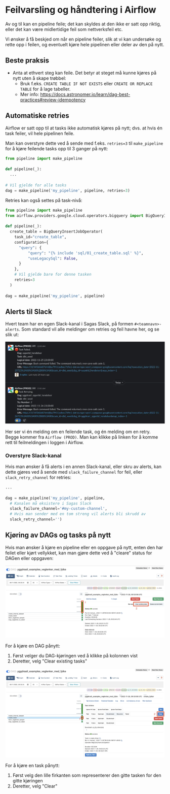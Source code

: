 # Feilvarsling og håndtering i Airflow

Av og til kan en pipeline feile; det kan skyldes at den ikke er satt opp riktig, eller det kan være midlertidige feil som nettverksfeil etc.

Vi ønsker å få beskjed om når en pipeline feiler, slik at vi kan undersøke og rette opp i feilen, og eventuelt kjøre hele pipelinen eller deler av den på nytt.

## Beste praksis

- Anta at ethvert steg kan feile. Det betyr at steget må kunne kjøres på nytt uten å skape trøbbel:
  - Bruk f.eks. `CREATE TABLE IF NOT EXISTS` eller `CREATE OR REPLACE TABLE` for å lage tabeller.
  - Mer info: https://docs.astronomer.io/learn/dag-best-practices#review-idempotency

## Automatiske retries

Airflow er satt opp til at tasks ikke automatisk kjøres på nytt; dvs. at hvis én task feiler, vil hele pipelinen feile.

Man kan overstyre dette ved å sende med f.eks. `retries=3` til `make_pipeline` for å kjøre feilende tasks opp til 3 ganger på nytt:

```python
from pipeline import make_pipeline

def pipeline(_):
  ...

# Vil gjelde for alle tasks
dag = make_pipeline('my_pipeline', pipeline, retries=3)
```

Retries kan også settes på task-nivå:

```python
from pipeline import make_pipeline
from airflow.providers.google.cloud.operators.bigquery import BigQueryInsertJobOperator

def pipeline(_):
  create_table = BigQueryInsertJobOperator(
    task_id="create_table",
    configuration={
      "query": {
          "query": "{% include 'sql/01_create_table.sql' %}",
          "useLegacySql": False,
      }
    },
    # Vil gjelde bare for denne tasken
    retries=3
  )

dag = make_pipeline('my_pipeline', pipeline)
```

## Alerts til Slack

Hvert team har en egen Slack-kanal i Sagas Slack, på formen `#<teamnavn>-alerts`. Som standard vil alle meldinger om retries og feil havne her, og se slik ut:

![Alerts til Slack](img/alerts_example.webp)

Her ser vi én melding om en feilende task, og én melding om en retry. Begge kommer fra `Airflow (PROD)`. Man kan klikke på linken for å komme rett til feilmeldingen i loggen i Airflow.

### Overstyre Slack-kanal

Hvis man ønsker å få alerts i en annen Slack-kanal, eller skru av alerts, kan dette gjøres ved å sende med `slack_failure_channel` for feil, eller `slack_retry_channel` for retries:

```python
...

dag = make_pipeline('my_pipeline', pipeline,
  # Kanalen må eksistere i Sagas Slack
  slack_failure_channel='#my-custom-channel',
  # Hvis man sender med en tom streng vil alerts bli skrudd av
  slack_retry_channel='')
```

## Kjøring av DAGs og tasks på nytt

Hvis man ønsker å kjøre en pipeline eller en oppgave på nytt, enten den har feilet eller kjørt vellykket, kan man gjøre dette ved å "cleare" status for DAGen eller oppgaven:

![Kjøre en DAG pånytt](img/rerun_dag.webp)

For å kjøre en DAG pånytt:

1. Først velger du DAG-kjøringen ved å klikke på kolonnen vist
1. Deretter, velg "Clear existing tasks"

![Kjøre en task pånytt](img/rerun_task.webp)

For å kjøre en task pånytt:

1. Først velg den lille firkanten som representerer den gitte tasken for den gitte kjøringen
1. Deretter, velg "Clear"
